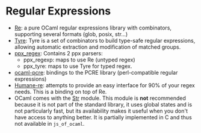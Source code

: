 # Regular Expressions

* [Re](https://github.com/ocaml/ocaml-re): a pure OCaml regular expressions library
with combinators, supporting several formats (glob, posix, str...)
* [Tyre](https://github.com/Drup/tyre): Tyre is a set of combinators to build
type-safe regular expressions, allowing automatic extraction and modification of
matched groups.
* [ppx_regex](https://github.com/paurkedal/ppx_regexp): Contains 2 ppx parsers:
  * ppx_regexp: maps to use Re (untyped regex)
  * ppx_tyre: maps to use Tyre for typed regex.
* [ocaml-pcre](https://github.com/mmottl/pcre-ocaml): bindings to the PCRE library
(perl-compatible regular expressions)
* [Humane-re](https://github.com/rgrinberg/humane-re): attempts to provide an easy
interface for 90% of your regex needs.
This is a binding on top of Re.
* OCaml comes with the
[Str](https://caml.inria.fr/pub/docs/manual-ocaml/libref/Str.html) module.
This module is __not__ recommended because it is not part of the standard library,
it uses global states and is not particularly fast, but its availability makes it
useful when you don't have access to anything better.  It is partially implemented
in C and thus not available in `js_of_ocaml`.
